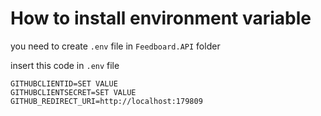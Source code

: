 # How to install environment variable

you need to create `.env` file in `Feedboard.API` folder

insert this code in `.env` file

```env
GITHUBCLIENTID=SET VALUE
GITHUBCLIENTSECRET=SET VALUE
GITHUB_REDIRECT_URI=http://localhost:179809
```

